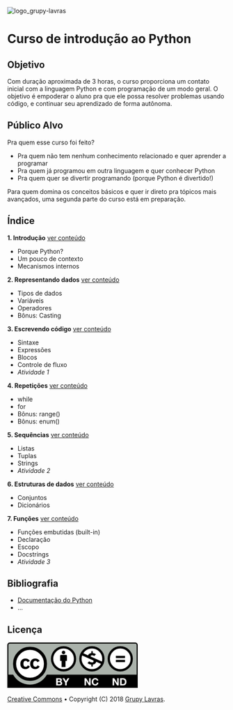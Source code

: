 ![logo_grupy-lavras](https://raw.githubusercontent.com/grupy-lavras/grupy-lavras-logo/master/capa.jpg)

# Curso de introdução ao Python


## Objetivo

Com duração aproximada de 3 horas, o curso proporciona um contato inicial com a linguagem Python e com programação de um modo geral. O objetivo é empoderar o aluno pra que ele possa resolver problemas usando código, e continuar seu aprendizado de forma autônoma. 


## Público Alvo

Pra quem esse curso foi feito?
- Pra quem não tem nenhum conhecimento relacionado e quer aprender a programar
- Pra quem já programou em outra linguagem e quer conhecer Python
- Pra quem quer se divertir programando (porque Python é divertido!)

Para quem domina os conceitos básicos e quer ir direto pra tópicos mais avançados, 
uma segunda parte do curso está em preparação. 


## Índice

**1. Introdução** [ver conteúdo](./1_Introducao.md)

- Porque Python?
- Um pouco de contexto
- Mecanismos internos

**2. Representando dados** [ver conteúdo](./2_Representando_dados.md)
- Tipos de dados
- Variáveis
- Operadores
- Bônus: Casting

**3. Escrevendo código** [ver conteúdo](./3_Escrevendo_codigo.md)
- Sintaxe
- Expressões
- Blocos
- Controle de fluxo
- _Atividade 1_

**4. Repetições** [ver conteúdo](./4_Repeticoes.md)
- while
- for
- Bônus: range()
- Bônus: enum()

**5. Sequências** [ver conteúdo](./5_Sequencias.md)
- Listas
- Tuplas
- Strings
- _Atividade 2_

**6. Estruturas de dados** [ver conteúdo](./6_Estruturas_de_dados.md)
- Conjuntos
- Dicionários

**7. Funções** [ver conteúdo](./7_Funcoes.md)
- Funções embutidas (built-in)
- Declaração
- Escopo
- Docstrings
- _Atividade 3_

## Bibliografia

- [Documentação do Python](https://docs.python.org/3/)
- ...


## Licença

![creativecommons](./images/license.png)

[Creative Commons](https://creativecommons.org/licenses/by-nc-nd/4.0/) &bullet; Copyright (C) 2018 [Grupy Lavras](https://www.facebook.com/grupylavras/).